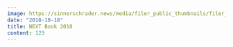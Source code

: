 ```yaml
---
image: https://sinnerschrader.news/media/filer_public_thumbnails/filer_public/7a/76/7a762c13-eb1b-4cb2-9885-7b0610613602/700px_dffd_book.png__480x288_q85_crop_subsampling-2_upscale.png
date: "2018-10-18"
title: NEXT Book 2018
content: 123
---
```

